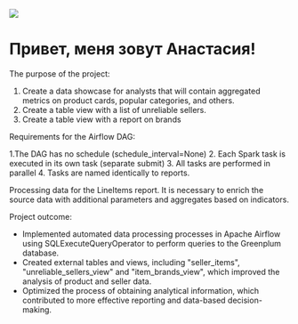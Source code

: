 ![](https://disk.yandex.ru/i/njMwZoCT4EdwnA)


# Привет, меня зовут Анастасия!

The purpose of the project:
1. Create a data showcase for analysts that will contain aggregated metrics on product cards, popular categories, and others.
2. Create a table view with a list of unreliable sellers.
3. Create a table view with a report on brands

Requirements for the Airflow DAG:

1.The DAG has no schedule (schedule_interval=None)
2. Each Spark task is executed in its own task (separate submit)
3. All tasks are performed in parallel
4. Tasks are named identically to reports.

Processing data for the LineItems report.
It is necessary to enrich the source data with additional parameters and aggregates based on indicators.

Project outcome: 
- Implemented automated data processing processes in Apache Airflow using SQLExecuteQueryOperator to perform queries to the Greenplum database.
- Created external tables and views, including "seller_items", "unreliable_sellers_view" and "item_brands_view", which improved the analysis of product and seller data.
- Optimized the process of obtaining analytical information, which contributed to more effective reporting and data-based decision-making.
